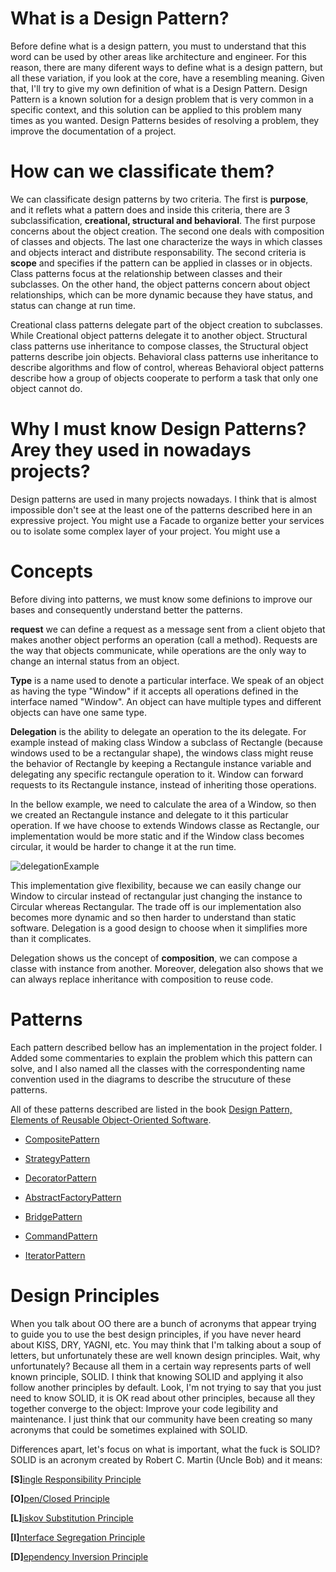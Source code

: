 # **What is a Design Pattern?**
Before define what is a design pattern, you must to understand that this word can be used by other areas like architecture and engineer. For this reason, there are many diferent ways to define what is a design pattern, but all these variation, if you look at the core, have a resembling meaning. Given that, I'll try to give my own definition of what is a Design Pattern. Design Pattern is a known solution for a design problem that is very common in a specific context, and this solution can be applied to this problem many times as you wanted. Design Patterns besides of resolving a problem, they improve the documentation of a project. 

# **How can we classificate them?**
We can classificate design patterns by two criteria. The first is **purpose**, and it reflets what a pattern does and inside this criteria, there are 3 subclassification, **creational, structural and behavioral**. The first purpose concerns about the object creation. The second one deals with composition of classes and objects. The last one characterize the ways in which classes and objects interact and distribute responsability. The second criteria is **scope** and specifies if the pattern can be applied in classes or in objects. Class patterns focus at the relationship between classes and their subclasses. On the other hand, the object patterns concern about object relationships, which can be more dynamic because they have status, and status can change at run time.

Creational class patterns delegate part of the object creation to subclasses. While Creational object patterns delegate it to another object. Structural class patterns use inheritance to compose classes, the Structural object patterns describe join objects. Behavioral class patterns use inheritance to describe algorithms and flow of control, whereas Behavioral object patterns describe how a group of objects cooperate to perform a task that only one object cannot do.

# **Why I must know Design Patterns? Arey they used in nowadays projects?**
Design patterns are used in many projects nowadays. I think that is almost impossible don't see at the least one of the patterns described here in an expressive project. You might use a Facade to organize better your services ou to isolate some complex layer of your project. You might use a

# **Concepts**
Before diving into patterns, we must know some definions to improve our bases and consequently understand better the patterns.

**request** we can define a request as a message sent from a client objeto that makes another object performs an operation (call a method). Requests are the way that objects communicate, while operations are the only way to change an internal status from an object.

**Type** is a name used to denote a particular interface. We speak of an object as having the type "Window" if it accepts all operations defined in the interface named "Window". An object can have multiple types and different objects can have one same type.

**Delegation** is the ability to delegate an operation to the its delegate. For example instead of making class Window a subclass of Rectangle (because windows used to be a rectangular shape), the windows class might reuse the behavior of Rectangle by keeping a Rectangule instance variable and delegating any specific rectangule operation to it. Window can forward requests to its Rectangule instance, instead of inheriting those operations.

In the bellow example, we need to calculate the area of a Window, so then we created an Rectangule instance and delegate to it this particular operation. If we have choose to extends Windows classe as Rectangle, our implementation would be more static and if the Window class becomes circular, it would be harder to change it at the run time.

![delegationExample](https://github.com/systane/courses/blob/master/designPatterns/img/delegation.png)

This implementation give flexibility, because we can easily change our Window to circular instead of rectangular just changing the instance to Circular whereas Rectangular. The trade off is our implementation also becomes more dynamic and so then harder to understand than static software. Delegation is a good design to choose when it simplifies more than it complicates.

Delegation shows us the concept of **composition**, we can compose a classe with instance from another. Moreover, delegation also shows that we can always replace inheritance with composition to reuse code.


# **Patterns**

Each pattern described bellow has an implementation in the project folder. I Added some commentaries to explain the problem which this pattern can solve, and I also named all the classes with the correspondenting name convention used in the diagrams to describe the strucuture of these patterns. 

All of these patterns described are listed in the book [Design Pattern, Elements of Reusable Object-Oriented Software](https://www.amazon.com.br/Design-Patterns-Elements-Reusable-Object-Oriented/dp/0201633612).

- [CompositePattern](https://github.com/systane/courses/blob/master/designPatterns/CompositePattern.md)

- [StrategyPattern](https://github.com/systane/courses/blob/master/designPatterns/StrategyPattern.md)

- [DecoratorPattern](https://github.com/systane/courses/blob/master/designPatterns/DecoratorPattern.md)

- [AbstractFactoryPattern](https://github.com/systane/courses/blob/master/designPatterns/AbstractFactoryPattern.md)

- [BridgePattern](https://github.com/systane/courses/blob/master/designPatterns/BridgePattern.md)

- [CommandPattern](https://github.com/systane/courses/blob/master/designPatterns/CommandPattern.md)

- [IteratorPattern](https://github.com/systane/courses/blob/master/designPatterns/IteratorPattern.md)

# **Design Principles**
When you talk about OO there are a bunch of acronyms that appear trying to guide you to use the best design principles, if you have never heard about KISS, DRY, YAGNI, etc. You may think that I'm talking about a soup of letters, but unfortunately these are well known design principles. Wait, why unfortunately? Because all them in a certain way represents parts of well known principle, SOLID. I think that knowing SOLID and applying it also follow another principles by default. Look, I'm not trying to say that you just need to know SOLID, it is OK read about other principles, because all they together converge to the object: Improve your code legibility and maintenance. I just think that our community have been creating so many acronyms that could be sometimes explained with SOLID.

Differences apart, let's focus on what is important, what the fuck is SOLID? SOLID is an acronym created by Robert C. Martin (Uncle Bob) and it means:

**[S]**[ingle Responsibility Principle](https://github.com/systane/courses/blob/master/designPatterns/designPrinciples/S_SingleResponsability.md)

**[O]**[pen/Closed Principle](https://github.com/systane/courses/blob/master/designPatterns/designPrinciples/O_OpenClosedPrinciple.md)

**[L]**[iskov Substitution Principle](https://github.com/systane/courses/blob/master/designPatterns/designPrinciples/L_LiskovSubstitutionPrinciple.md)

**[I]**[nterface Segregation Principle](https://github.com/systane/courses/blob/master/designPatterns/designPrinciples/I_InterfaceSegregationPrinciple.md)

**[D]**[ependency Inversion Principle](https://github.com/systane/courses/blob/master/designPatterns/designPrinciples/D_DependencyInversionPrinciple.md)

